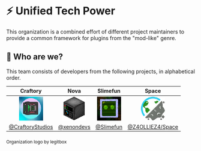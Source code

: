 # :zap: Unified Tech Power
This organization is a combined effort of different project maintainers to provide a common framework for plugins from the "mod-like" genre.

## :busts_in_silhouette: Who are we?
This team consists of developers from the following projects, in alphabetical order.

| Craftory | Nova | Slimefun | Space |
| :------: | :--: | :------: | :---: |
| ![craftory](https://raw.githubusercontent.com/UnifiedTechPower/.github/main/profile/assets/craftory.png) | ![nova](https://raw.githubusercontent.com/UnifiedTechPower/.github/main/profile/assets/nova.png) | ![slimefun](https://raw.githubusercontent.com/UnifiedTechPower/.github/main/profile/assets/slimefun.png) | ![space](https://raw.githubusercontent.com/UnifiedTechPower/.github/main/profile/assets/space.png) |
| [@CraftoryStudios](https://github.com/CraftoryStudios) | [@xenondevs](https://github.com/xenondevs) | [@Slimefun](https://github.com/Slimefun) | [@Z4OLLIEZ4/Space](https://github.com/Z4OLLIEZ4/Space) |

<sub>Organization logo by legitbox</sub>
